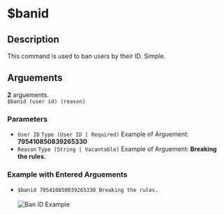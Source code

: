 # $banid

## Description <br>

This command is used to ban users by their ID. Simple.

## Arguements <br>

**2** arguements. <br>
``$banid (user id) (reason)``

### Parameters
- ``User ID`` ``Type (User ID | Required)`` Example of Arguement: **795410850839265330**
- ``Reason`` ``Type (String | Vacantable)`` Example of Arguement: **Breaking the rules.** <br>

### Example with Entered Arguements
- ``$banid 795410850839265330 Breaking the rules.`` <br> <br>
![Ban ID Example](https://electro-cdnhandler.netlify.app/Images/banidexample.png)